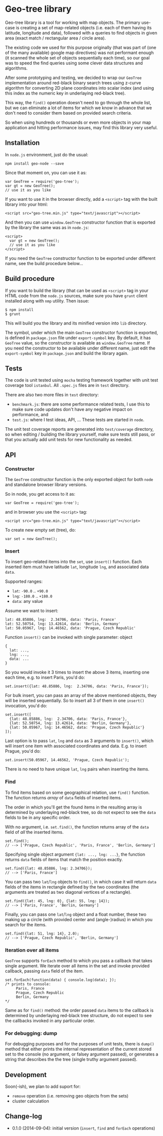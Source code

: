 # Geo-tree library

Geo-tree library is a tool for working with map objects. The primary use-case is
creating a set of map-related objects (i.e. each of them having its latitude,
longitude and data), followed with a queries to find objects in given area
(exact match / rectangular area / circle area).

The existing code we used for this purpose originally (that was part of (one of
the many available) google map directives) was not performant enough
(it scanned the whole set of objects sequentially each time), so our goal was to
speed the find queries using some clever data structures and algorithms.

After some prototyping and testing, we decided to wrap our `GeoTree`
implementation around red-black binary search trees using z-curve algorithm for
converting 2D plane coordinates into scalar index (and using this index as the
numeric key in underlaying red-black tree).

This way, the `find()` operation doesn't need to go through the whole list, but
we can eliminate a lot of items for which we know in advance that we don't need
to consider them based on provided search criteria.

So when using hundreds or thousands or even more objects in your map application
and hitting performance issues, may find this library very useful.

## Installation

In `node.js` environment, just do the usual:

    npm install geo-node --save

Since that moment on, you can use it as:

    var GeoTree = require('geo-tree');
    var gt = new GeoTree();
    // use it as you like

If you want to use it in the browser directly, add a `<script>` tag with the
built library into your html:

    <script src="geo-tree.min.js" type="text/javascript"></script>

And then you can use `window.GeoTree` constructor function that is exported by
the library the same was as in `node.js`:

    <script>
      var gt = new GeoTree();
      // use it as you like
    </script>

If you need the `GeoTree` constructor function to be exported under different
name, see the build procedure below...

## Build procedure

If you want to build the library (that can be used as `<script>` tag in your
HTML code from the `node.js` sources, make sure you have `grunt` client
installed along with `nmp` utility. Then issue:

    $ npm install
    $ grunt

This will build you the library and its minified version into `lib` directory.

The symbol, under which the main `GeoTree` constructor function is exported, is
defined in `package.json` file under `export-symbol` key. By default, it has
`GeoTree` value, so the constructor is available as `window.GeoTree` name. If
you need the constructor to be available under different name, just edit the
`export-symbol` key in `package.json` and build the library again.

## Tests

The code is unit tested using `mocha` testing framework together with unit test
coverage tool `istanbul`. All `.spec.js` files are in `test` directory.

There are also two more files in `test` directory:
* `benchmark.js`: there are some performance related tests, I use this to make
  sure code updates don't have any negative impact on performance, and
* `test.js`: where I test ideas, API, ...
These tests are started in `node`.

The unit test coverage reports are generated into `test/coverage` directory, so
when editing / building the library yourself, make sure tests still pass, or
that you actually add unit tests for new functionality as needed.

## API

### Constructor

The `GeoTree` constructor function is the only exported object for both `node`
and standalone browser library versions.

So in node, you get access to it as:

    var GeoTree = require('geo-tree');

and in browser you use the `<script>` tag:

    <script src="geo-tree.min.js" type="text/javascript"></script>

To create new empty set (tree), do:

    var set = new GeoTree();

### Insert

To insert geo-related items into the `set`, use `insert()` function. Each
inserted item must have latitude `lat`, longitude `lng`, and associated data
`data`.

Supported ranges:
* `lat`: `-90.0` .. `+90.0`
* `lng`: `-180.0` .. `+180.0`
* `data`: any value

Assume we want to insert:

    lat: 48.85886, lng:  2.34706, data: 'Paris, France'
    lat: 52.50754, lng: 13.42614, data: 'Berlin, Germany'
    lat: 50.05967, lng: 14.46562, data: 'Prague, Czech Republic'

Function `insert()` can be invoked with single parameter: object

    {
      lat: ...,
      lng: ...,
      data: ...
    }

So you would invoke it 3 times to insert the above 3 items, inserting one each
time, e.g. to insert Paris, you'd do:

    set.insert({lat: 48.85886, lng:  2.34706, data: 'Paris, France'});

For bulk insert, you can pass an array of the above mentioned objects, they will
be inserted sequentially. So to insert all 3 of them in one `insert()`
invocation, you'd do:

    set.insert([
      {lat: 48.85886, lng:  2.34706, data: 'Paris, France'},
      {lat: 52.50754, lng: 13.42614, data: 'Berlin, Germany'},
      {lat: 50.05967, lng: 14.46562, data: 'Prague, Czech Republic'}
    ]);

Last option is to pass `lat`, `lng` and `data` as 3 arguments to `insert()`,
which will insert one item with associated coordinates and data. E.g. to insert
Prague, you'd do:

    set.insert(50.05967, 14.46562, 'Prague, Czech Republic');

There is no need to have unique `lat`, `lng` pairs when inserting the items.

### Find

To find items based on some geographical relation, use `find()` function. The
function returns *array* of `data` fields of inserted items.

The order in which you'll get the found items in the resulting array is
determined by underlaying red-black tree, so do not expect to see the `data`
fields to be in any specific order.

With no argument, i.e. `set.find()`, the function returns array of the `data`
field of *all* the inserted items.

    set.find();
    // --> ['Prague, Czech Republic', 'Paris, France', 'Berlin, Germany']

Specifying single object argument `{lat: ..., lng: ...}`, the function returns
`data` fields of items that match the position exactly.

    set.find({lat: 48.85886, lng: 2.34706});
    // --> ['Paris, France']

You can pass two `lat`/`lng` objects to `find()`, in which case it will return
`data` fields of the items in rectangle defined by the two coordinates (the
arguments are treated as two diagonal vertices of a rectangle).

    set.find({lat: 45, lng: 0}, {lat: 55, lng: 14});
    // --> ['Paris, France', 'Berlin, Germany']

Finally, you can pass one `lat`/`lng` object and a float number, these two
making up a circle (with provided center and (angle-)radius) in which you search
for the items.

    set.find({lat: 51, lng: 14}, 2.0);
    // --> ['Prague, Czech Republic', 'Berlin, Germany']

### Iteration over all items

`GeoTree` supports `forEach` method to which you pass a callback that takes
single argument. We iterate over all items in the set and invoke provided
callback, passing `data` field of the item.

    set.forEach(function(data) { console.log(data); });
    /* prints to console:
         Paris, France
         Prague, Czech Republic
         Berlin, Germany
    */

Same as for `find()` method: the order passed `data` items to the callback is
determined by underlaying red-black tree structure, do not expect to see the
callbacks invoked in any particular order.

### For debugging: dump    

For debugging purposes and for the purposes of unit tests, there is `dump()`
method that either prints the internal representation of the current stored set
to the console (no argument, or falsey argument passed), or generates a string
that describes the the tree (single truthy argument passed).

## Development

Soon(-ish), we plan to add suport for:

* `remove` operation (i.e. removing geo objects from the sets)
* cluster calculation

## Change-log

* 0.1.0 (2014-09-04): initial version (`insert`, `find` and `forEach` operations)
